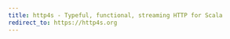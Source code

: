 ```yaml
---
title: http4s - Typeful, functional, streaming HTTP for Scala
redirect_to: https://http4s.org
---
```

